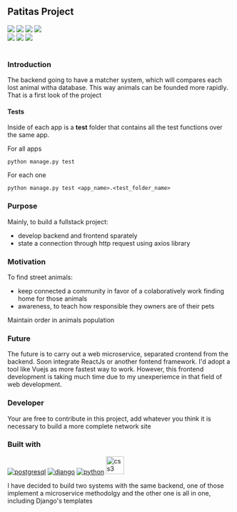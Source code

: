 <h2>Patitas Project</h2>
<div>
  <img src="https://img.shields.io/github/license/nahuelmol/waka-readme-stats"/>
  <img src="https://img.shields.io/github/forks/nahuelmol/waka-readme-stats"/>
  <img src="https://img.shields.io/github/commit-activity/m/nahuelmol/patitas"/>
  <img src="https://img.shields.io/github/contributors/nahuelmol/patitas"/>
</div>
<div>
  <img src="https://img.shields.io/github/last-commit/nahuelmol/patitas"/>
  <img src="https://img.shields.io/github/languages/code-size/nahuelmol/patitas"/>
  <img src="https://img.shields.io/github/languages/top/nahuelmol/patitas"/>
</div>
</br>
<h3>Introduction</h3>

The backend going to have a matcher system, which will compares each lost animal witha database. This way animals can be founded more rapidly.
That is a first look of the project

<h4>Tests</h4>

Inside of each app is a **test** folder that contains all the test functions over the same app.

For all apps

```
python manage.py test
```
For each one

```
python manage.py test <app_name>.<test_folder_name>
```

<h3>Purpose</h3>
Mainly, to build a fullstack project:

 - develop backend and frontend sparately 
 - state a connection through http request using axios library

<h3>Motivation</h3>
To find street animals:

- keep connected a community in favor of a colaboratively work finding home for those animals 
- awareness, to teach how responsible they owners are of their pets

Maintain order in animals population 

<h3>Future</h3>
The future is to carry out a web microservice, separated crontend from the backend.
Soon integrate ReactJs or another fontend framework. I'd adopt a tool like Vuejs as more fastest way to work. However, this frontend development is taking much time due to my unexperiemce in that field of web development.

<h3>Developer</h3>
Your are free to contribute in this project, add whatever you think it is necessary to build a more complete network site
<h3>Built with</h3>
<a href="https://www.postgresql.org" target="_blank"> <img src="https://icongr.am/devicon/postgresql-plain.svg?size=40&color=74bec2" alt="postgresql"/></a>
<a href="https://www.djangoproject.com" target="_blank"> <img src="https://icongr.am/devicon/django-plain.svg?size=40&color=74bec2" alt="django"/></a> 
<a href="https://python.org/" target="_blank"> <img src="https://icongr.am/devicon/python-plain.svg?size=40&color=74bec2" alt="python"/></a>
<a href="https://www.w3schools.com/css/" target="_blank"> <img src="https://i.ibb.co/W0mzJxc/icons8-css3-128.png" alt="css3" width="40" height="40"/></a>

<p>I have decided to build two systems with the same backend, one of those implement a microservice methodolgy and the other one is all in one, including Django's templates</p>
